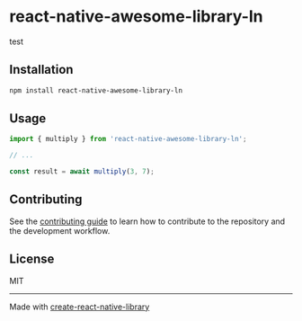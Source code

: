 # react-native-awesome-library-ln

test

## Installation

```sh
npm install react-native-awesome-library-ln
```

## Usage


```js
import { multiply } from 'react-native-awesome-library-ln';

// ...

const result = await multiply(3, 7);
```


## Contributing

See the [contributing guide](CONTRIBUTING.md) to learn how to contribute to the repository and the development workflow.

## License

MIT

---

Made with [create-react-native-library](https://github.com/callstack/react-native-builder-bob)

